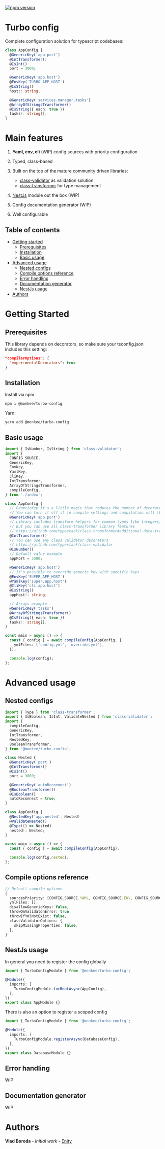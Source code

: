 [![npm version](https://badge.fury.io/js/@monkee%2Fturbo-config.svg)](https://badge.fury.io/js/@monkee%2Fturbo-config)

# Turbo config

Complete configuration solution for typescript codebases:

```typescript
class AppConfig {
  @GenericKey('app.port')
  @IntTransformer()
  @IsInt()
  port = 3000;

  @GenericKey('app.host')
  @EnvKey('TURBO_APP_HOST')
  @IsString()
  host!: string;

  @GenericKey('services.manager.tasks')
  @ArrayOfStringsTransformer()
  @IsString({ each: true })
  tasks!: string[];
}
```

# Main features

1. **Yaml, env, cli** (WIP) config sources with priority configuration
1. Typed, class-based
1. Built on the top of the mature community driven libraries:
    * [class-validator](https://github.com/typestack/class-validator) as validation solution
    * [class-transformer](https://github.com/typestack/class-transformer) for type management

1. [NestJs](https://nestjs.com/) module out the box (WIP)
1. Config documentation generator (WIP)
1. Well configurable

## Table of contents

- [Getting started](#getting-started)
  - [Prerequisites](#prerequisites)
  - [Installation](#installation)
  - [Basic usage](#basic-usage)
- [Advanced usage](#advanced-usage)
  - [Nested configs](#nested-configs)
  - [Compile options reference](#compile-options-reference)
  - [Error handling](#error-handling)
  - [Documentation generator](#documentation-generator)
  - [NestJs usage](#nestjs-usage)
- [Authors](#authors)

# Getting Started

## Prerequisites

This library depends on decorators, so make sure your tsconfig.json includes this setting:

```json
"compilerOptions": {
  "experimentalDecorators": true
}
```

## Installation

Install via npm

```sh
npm i @monkee/turbo-config
```

Yarn:

```sh
yarn add @monkee/turbo-config
```

## Basic usage

```typescript
import { IsNumber, IsString } from 'class-validator';
import {
  CONFIG_SOURCE,
  GenericKey,
  EnvKey,
  YamlKey,
  CliKey,
  IntTransformer,
  ArrayOfStringsTransformer,
  compileConfig,
} from './index';

class AppConfig {
  // GenericKey it's a little magic that reduces the number of decorators.
  // You can turn it off it in compile settings and compilation will throw an error
  @GenericKey('app.port')
  // Library includes transform helpers for common types like integers, floats, arrays.
  // But you can use all class-transformer library features
  // https://github.com/typestack/class-transformer#additional-data-transformation
  @IntTransformer()
  // You can use any class validator decorators
  // https://github.com/typestack/class-validator
  @IsNumber()
  // Default value example
  appPort = 3000;

  @GenericKey('app.host')
  // It's possible to override generic key with specific keys
  @EnvKey('SUPER_APP_HOST')
  @YamlKey('super.app.host')
  @CliKey('cli.app.host')
  @IsString()
  appHost!: string;

  // Arrays example
  @GenericKey('tasks')
  @ArrayOfStringsTransformer()
  @IsString({ each: true })
  tasks!: string[];
}

const main = async () => {
  const { config } = await compileConfig(AppConfig, {
    ymlFiles: ['config.yml', 'override.yml'],
  });

  console.log(config);
};
```

# Advanced usage

## Nested configs

```typescript
import { Type } from 'class-transformer';
import { IsBoolean, IsInt, ValidateNested } from 'class-validator';
import {
  compileConfig,
  GenericKey,
  IntTransformer,
  NestedKey,
  BooleanTransformer,
} from '@monkee/turbo-config';

class Nested {
  @GenericKey('port')
  @IntTransformer()
  @IsInt()
  port = 3000;

  @GenericKey('autoReconnect')
  @BooleanTransformer()
  @IsBoolean()
  autoReconnect = true;
}

class AppConfig {
  @NestedKey('app.nested', Nested)
  @ValidateNested()
  @Type(() => Nested)
  nested!: Nested;
}

const main = async () => {
  const { config } = await compileConfig(AppConfig);

  console.log(config.nested);
};
```

## Compile options reference

```typescript
// Default compile options
{
  sourcesPriority: [CONFIG_SOURCE.YAML, CONFIG_SOURCE.ENV, CONFIG_SOURCE.CLI],
  ymlFiles: [],
  disallowGenericKeys: false,
  throwOnValidatonError: true,
  throwIfYmlNotExist: false,
  classValidatorOptions: {
    skipMissingProperties: false,
  },
}
```

## NestJs usage

In general you need to register the config globally

```typescript
import { TurboConfigModule } from '@monkee/turbo-config';

@Module({
  imports: [
    TurboConfigModule.forRootAsync(AppConfig),
  ],
})
export class AppModule {}
```

There is also an option to register a scoped config

```typescript
import { TurboConfigModule } from '@monkee/turbo-config';

@Module({
  imports: [
    TurboConfigModule.registerAsync(DatabaseConfig),
  ],
})
export class DatabaseModule {}
```

## Error handling

WIP

## Documentation generator

WIP

# Authors

**Vlad Boroda** - *Initial work* - [Enity](https://github.com/Enity)

